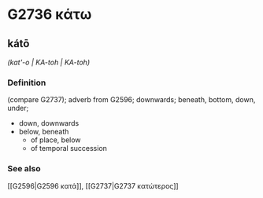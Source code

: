 # G2736 κάτω

## kátō

_(kat'-o | KA-toh | KA-toh)_

### Definition

(compare G2737); adverb from G2596; downwards; beneath, bottom, down, under; 

- down, downwards
- below, beneath
  - of place, below
  - of temporal succession

### See also

[[G2596|G2596 κατά]], [[G2737|G2737 κατώτερος]]
